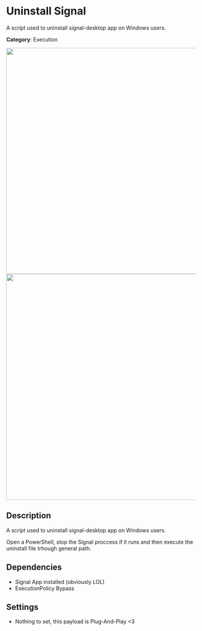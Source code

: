 # Uninstall Signal

A script used to uninstall signal-desktop app on Windows users.

**Category**: Execution

<div align=center>

<img src="https://github.com/aleff-github/my-flipper-shits/blob/main/img/logo-repository-2_0.gif" width="600" /><br><img src="https://github.com/aleff-github/my-flipper-shits/blob/main/img/DISCLAIMER.png" width="600" />

</div>

## Description

A script used to uninstall signal-desktop app on Windows users.

Open a PowerShell, stop the Signal proccess if it runs and then execute the uninstall file trhough general path.

## Dependencies

* Signal App installed (obviously LOL)
* ExecutionPolicy Bypass

## Settings

- Nothing to set, this payload is Plug-And-Play <3
